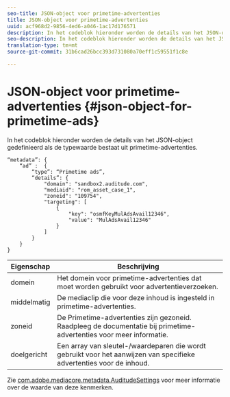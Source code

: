 ```yaml
---
seo-title: JSON-object voor primetime-advertenties
title: JSON-object voor primetime-advertenties
uuid: acf968d2-9856-4ed6-a046-1ac17d176571
description: In het codeblok hieronder worden de details van het JSON-object gedefinieerd als de typewaarde bestaat uit primetime-advertenties.
seo-description: In het codeblok hieronder worden de details van het JSON-object gedefinieerd als de typewaarde bestaat uit primetime-advertenties.
translation-type: tm+mt
source-git-commit: 31b6cad26bcc393d731080a70eff1c59551f1c8e

---
```



# JSON-object voor primetime-advertenties {#json-object-for-primetime-ads}

In het codeblok hieronder worden de details van het JSON-object gedefinieerd als de typewaarde bestaat uit primetime-advertenties.

```
“metadata”: {
    “ad” :  {
        “type”: “Primetime ads”,
        “details”: {
            "domain": "sandbox2.auditude.com",
            "mediaid": "rom_asset_case_1",
            "zoneid": "109754",
            "targeting": [
                {
                    "key": "osmfKeyMulAdsAvail12346",
                    "value": "MulAdsAvail12346"
                }
            ]
        }
    }
}
```

| Eigenschap | Beschrijving |
|---|---|
| domein | Het domein voor primetime-advertenties dat moet worden gebruikt voor advertentieverzoeken. |
| middelmatig | De mediaclip die voor deze inhoud is ingesteld in primetime-advertenties. |
| zoneid | De Primetime-advertenties zijn gezoneid. Raadpleeg de documentatie bij primetime-advertenties voor meer informatie. |
| doelgericht | Een array van sleutel-/waardeparen die wordt gebruikt voor het aanwijzen van specifieke advertenties voor de inhoud. |

Zie [com.adobe.mediacore.metadata.AuditudeSettings](https://help.adobe.com/en_US/primetime/api/psdk/javadoc/com/adobe/mediacore/metadata/AuditudeSettings.html) voor meer informatie over de waarde van deze kenmerken.